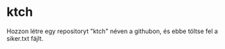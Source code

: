# ktch
Hozzon létre egy repositoryt "ktch" néven  a githubon, és ebbe töltse fel a siker.txt fájlt. 
